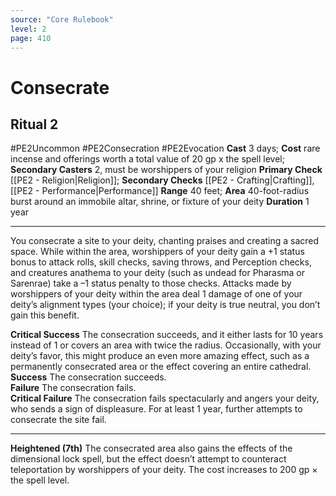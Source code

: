 ```yaml
---
source: "Core Rulebook"
level: 2
page: 410
---
```


# Consecrate
## Ritual 2
#PE2Uncommon #PE2Consecration #PE2Evocation 
**Cast** 3 days; **Cost** rare incense and offerings worth a total value of 20 gp x the spell level; **Secondary Casters** 2, must be worshippers of your religion
**Primary Check** [[PE2 - Religion|Religion]]; **Secondary Checks** [[PE2 - Crafting|Crafting]], [[PE2 - Performance|Performance]]
**Range** 40 feet; **Area** 40-foot-radius burst around an immobile altar, shrine, or fixture of your deity
**Duration** 1 year

-----
You consecrate a site to your deity, chanting praises and creating a sacred space. While within the area, worshippers of your deity gain a +1 status bonus to attack rolls, skill checks, saving throws, and Perception checks, and creatures anathema to your deity (such as undead for Pharasma or Sarenrae) take a –1 status penalty to those checks. Attacks made by worshippers of your deity within the area deal 1 damage of one of your deity’s alignment types (your choice); if your deity is true neutral, you don’t gain this benefit. 

**Critical Success** The consecration succeeds, and it either lasts for 10 years instead of 1 or covers an area with twice the radius. Occasionally, with your deity’s favor, this might produce an even more amazing effect, such as a permanently consecrated area or the effect covering an entire cathedral.
**Success** The consecration succeeds.  
**Failure** The consecration fails.  
**Critical Failure** The consecration fails spectacularly and angers your deity, who sends a sign of displeasure. For at least 1 year, further attempts to consecrate the site fail. 

---
**Heightened (7th)** The consecrated area also gains the effects of the dimensional lock spell, but the effect doesn’t attempt to counteract teleportation by worshippers of your deity. The cost increases to 200 gp × the spell level.